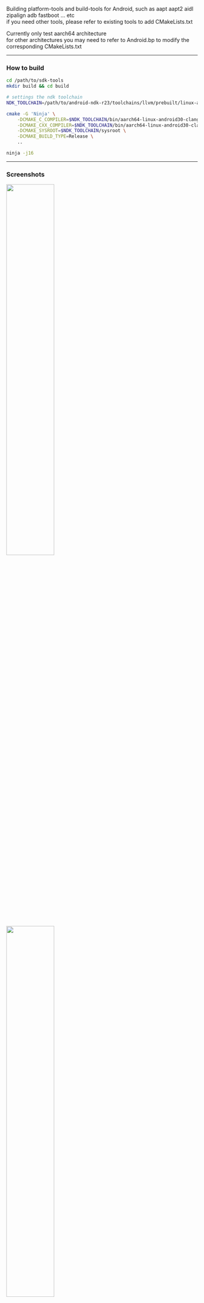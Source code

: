 Building platform-tools and build-tools for Android, such as aapt aapt2 aidl zipalign adb fastboot ... etc</br>
if you need other tools, please refer to existing tools to add CMakeLists.txt 

Currently only test aarch64 architecture</br>
for other architectures you may need to refer to Android.bp to modify the corresponding CMakeLists.txt

 **** 
### How to build

```bash
cd /path/to/sdk-tools 
mkdir build && cd build

# settings the ndk toolchain
NDK_TOOLCHAIN=/path/to/android-ndk-r23/toolchains/llvm/prebuilt/linux-aarch64

cmake -G 'Ninja' \
    -DCMAKE_C_COMPILER=$NDK_TOOLCHAIN/bin/aarch64-linux-android30-clang \
    -DCMAKE_CXX_COMPILER=$NDK_TOOLCHAIN/bin/aarch64-linux-android30-clang++ \
    -DCMAKE_SYSROOT=$NDK_TOOLCHAIN/sysroot \
    -DCMAKE_BUILD_TYPE=Release \
    ..

ninja -j16
```

 **** 
### Screenshots

<a href="./screenshot/build_sdk_toos1.jpg"><img src="./screenshot/build_sdk_toos1.jpg" width="50%" /></a>
<a href="./screenshot/build_sdk_toos2.jpg"><img src="./screenshot/build_sdk_toos2.jpg" width="50%" /></a>

reference [android-tools](https://github.com/nmeum/android-tools)
